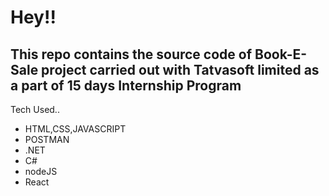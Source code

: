 # Hey!!
## This repo contains the source code of Book-E-Sale project carried out with Tatvasoft limited as a part of 15 days Internship Program

Tech Used..
* HTML,CSS,JAVASCRIPT
* POSTMAN
* .NET
* C#
* nodeJS
* React

